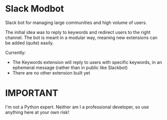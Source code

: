 # Slack Modbot
Slack bot for managing large communities and high volume of users.

The initial idea was to reply to keywords and redirect users to the right channel.
The bot is meant in a modular way, meaning new extensions can be added (quite) easily.

Currently:
- The Keywords extension will reply to users with specific keywords, in an ephemeral message (rather than in public like Slackbot)
- There are no other extension built yet




# IMPORTANT

I'm not a Python expert. Neither am I a professional developer, so use anything here at your own risk!
